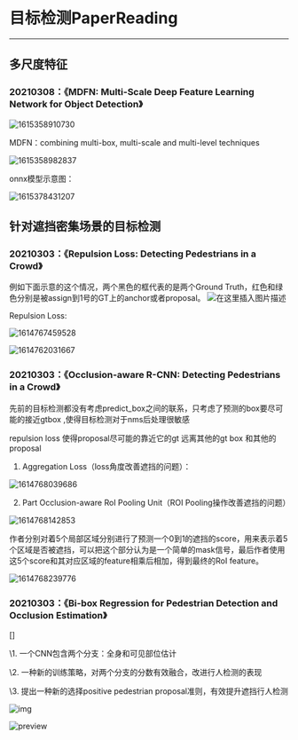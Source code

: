 # 目标检测PaperReading

---





## 多尺度特征

### 20210308：《MDFN: Multi-Scale Deep Feature Learning Network for Object Detection》

![1615358910730](assets/1615358910730.png)

MDFN：combining multi-box, multi-scale and multi-level techniques

![1615358982837](assets/1615358982837.png)



onnx模型示意图：

![1615378431207](assets/1615378431207.png)





## 针对遮挡密集场景的目标检测

### 20210303：《Repulsion Loss: Detecting Pedestrians in a Crowd》

例如下面示意的这个情况，两个黑色的框代表的是两个Ground Truth，红色和绿色分别是被assign到1号的GT上的anchor或者proposal。
![在这里插入图片描述](assets/20181111101838169.png)

Repulsion Loss:

![1614767459528](assets/1614767459528.png)

![1614762031667](assets/1614762031667.png)

### 20210303：《Occlusion-aware R-CNN: Detecting Pedestrians in a Crowd》

先前的目标检测都没有考虑predict_box之间的联系，只考虑了预测的box要尽可能的接近gtbox ,使得目标检测对于nms后处理很敏感

repulsion loss 使得proposal尽可能的靠近它的gt 远离其他的gt box 和其他的proposal

1. Aggregation Loss（loss角度改善遮挡的问题）：

![1614768039686](assets/1614768039686.png)

2. Part Occlusion-aware RoI Pooling Unit（ROI Pooling操作改善遮挡的问题）

![1614768142853](assets/1614768142853.png)

作者分别对着5个局部区域分别进行了预测一个0到1的遮挡的score，用来表示着5个区域是否被遮挡，可以把这个部分认为是一个简单的mask信号，最后作者使用这5个score和其对应区域的feature相乘后相加，得到最终的RoI feature。

![1614768239776](assets/1614768239776.png)



### 20210303：《Bi-box Regression for Pedestrian Detection and Occlusion Estimation》

[]

\1. 一个CNN包含两个分支：全身和可见部位估计

\2. 一种新的训练策略，对两个分支的分数有效融合，改进行人检测的表现

\3. 提出一种新的选择positive pedestrian proposal准则，有效提升遮挡行人检测

![img](assets/20181116214144575.png)

![preview](assets/v2-f188de4d96c4a57f5a7af046a4baa3ff_r.jpg)